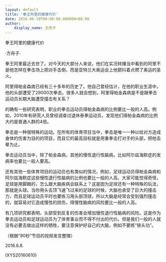 ```yaml
---
layout: default
title: '拳王阿里的健康代价'
date: 2016-06-10T00:00:00.000000+08:00
author:
    display_name: 方舟子
---
```


拳王阿里的健康代价

·方舟子·

拳王阿里最近去世了。对今天的大部分人来说，他们在实况转播当中看到的阿里不是他怎样在拳击场上把对手击倒，而是亚特兰大奥运会上他颤抖着点燃了奥运的圣火。

阿里得帕金森病已经有三十多年的历史了。他自己曾经估计，在他的职业生涯中，他的头部遭受了29000次拳击。很多人就会想到，阿里得帕金森病是不是跟拳击运动员长期大脑遭受撞击有关系？

的确有一些研究表明，职业的拳击运动员得帕金森病的比例要比一般的人高。例如，2010年有研究人员曾经调查过退休泰拳运动员，发现他们得帕金森病的比例大约是普通人群的4倍。

拳击是一种很特殊的运动。在所有的体育项目当中，拳击是唯一一种以给对方造成身体的伤害为目的的项目，而且它的最高目标就是用重拳击打对手的头部，把他击晕为止。

拳击运动员当中，除了帕金森病，其他的慢性退行性脑病，比如阿尔兹海默症的发病率也要比一般人要高。

还有其他一些体育项目的运动员也有类似的情况，例如，足球运动员得帕金森病和阿尔兹海默症这些慢性退行性脑病的比例也要比一般的人高。大家可能觉得奇怪，足球是用脚踢的，怎么跟大脑疾病会联系上？这是因为足球还有一种特殊的玩法，那就是头球。当你用头去顶飞速飞过来的足球的时候，大脑也承受了巨大的撞击力，而且足球运动员平时也要练习用头部顶球，所以大脑是经常会受到强烈撞击的，就容易对它造成慢性的损伤，得慢性脑病的风险要比一般的人高。

有几项研究都表明，头部受到反复的伤害会增加慢性退行性脑病的风险。这是作为拳击运动员和足球运动员为了体育事业而不得不付出的代价。但是我们一般的人就没有必要去做出这样的牺牲，要注意保护好自己的大脑，例如不要练“铁头功”。

（根据“90秒”节目的视频发言整理）

2016.6.8.

(XYS20160610)

